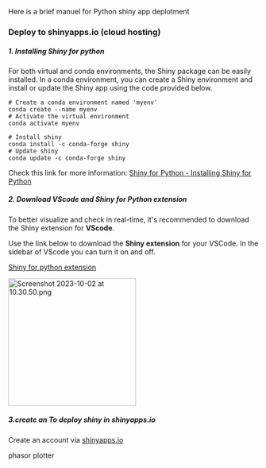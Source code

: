 Here is a brief manuel for Python shiny app deplotment

### Deploy to shinyapps.io (cloud hosting)

##### 1. Installing Shiny for python

For both virtual and conda environments, the Shiny package can be easily installed. In a conda environment, you can create a Shiny environment and install or update the Shiny app using the code provided below.

```shell
# Create a conda environment named 'myenv'
conda create --name myenv
# Activate the virtual environment
conda activate myenv

# Install shiny
conda install -c conda-forge shiny
# Update shiny
conda update -c conda-forge shiny
```

Check this link for more information: [Shiny for Python - Installing Shiny for Python](https://shiny.posit.co/py/docs/install.html)

##### 2. Download VScode and Shiny for Python extension

To better visualize and check in real-time, it's recommended to download the Shiny extension for **VScode**. 

Use the link below to download the **Shiny extension** for your VSCode. In the sidebar of VScode you can turn it on and off.

[Shiny for python extension](https://marketplace.visualstudio.com/items?itemName=posit.shiny-python)

<img src="file:///var/folders/0n/34k1_dz92mz91bw99965jzy40000gn/T/TemporaryItems/NSIRD_screencaptureui_yhRTlq/Screenshot%202023-10-02%20at%2010.30.50.png" title="" alt="Screenshot 2023-10-02 at 10.30.50.png" width="257">

##### 3.create an To deploy shiny in shinyapps.io

Create an account via [shinyapps.io](https://www.shinyapps.io/)

phasor plotter
